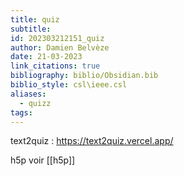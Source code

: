 ```yaml
---
title: quiz
subtitle: 
id: 202303212151_quiz
author: Damien Belvèze
date: 21-03-2023
link_citations: true
bibliography: biblio/Obsidian.bib
biblio_style: csl\ieee.csl
aliases:
  - quizz
tags:
---
```


text2quiz : https://text2quiz.vercel.app/

h5p voir [[h5p]]




